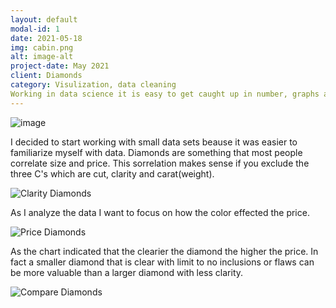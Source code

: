 ```yaml
---
layout: default
modal-id: 1
date: 2021-05-18
img: cabin.png
alt: image-alt
project-date: May 2021
client: Diamonds
category: Visulization, data cleaning
Working in data science it is easy to get caught up in number, graphs and other visualization tools.  It is east to forget that understanding what you are looking at and why one set of data is more valuable than other.  It is also important to understand what the data is not telling you.m.
---
```

![image](/img/img_73.jpg)
 

I decided to start working with small data sets beause it was easier to familiarize myself with data.  Diamonds are something that most people correlate size and price.  This sorrelation makes sense if you exclude the three C's which are cut, clarity and carat(weight). 

![Clarity Diamonds](/images/img_79.jpg) 

As I analyze the data I want to focus on how the color effected the price.

![Price Diamonds](/images/img_82.jpg)

As the chart indicated that the clearier the diamond the higher the price.  In fact a smaller diamond that is clear with limit to no inclusions or flaws can be more valuable than a larger diamond with less clarity.

![Compare Diamonds](/images/img_76.jpg)
